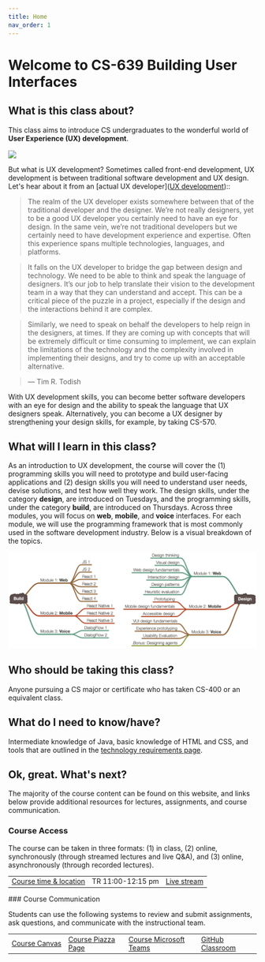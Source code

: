 ```yaml
---
title: Home
nav_order: 1
---
```

# Welcome to CS-639 Building User Interfaces

## What is this class about?
This class aims to introduce CS undergraduates to the wonderful world of **User Experience (UX) development**.

<img src="https://www.seeresponse.com/wp-content/uploads/2019/02/ui-ux-design-graphic.jpg" width="450" align="center" />

But what is UX development? Sometimes called front-end development, UX development is between traditional software development and UX design. Let's hear about it from an [actual UX developer]([UX development](https://uxmag.com/articles/hi-im-a-ux-developer-youre-a-what))::

> The realm of the UX developer exists somewhere between that of the traditional developer and the designer. We’re not really designers, yet to be a good UX developer you certainly need to have an eye for design. In the same vein, we’re not traditional developers but we certainly need to have development experience and expertise. Often this experience spans multiple technologies, languages, and platforms.

> It falls on the UX developer to bridge the gap between design and technology. We need to be able to think and speak the language of designers. It’s our job to help translate their vision to the development team in a way that they can understand and accept. This can be a critical piece of the puzzle in a project, especially if the design and the interactions behind it are complex.

> Similarly, we need to speak on behalf the developers to help reign in the designers, at times. If they are coming up with concepts that will be extremely difficult or time consuming to implement, we can explain the limitations of the technology and the complexity involved in implementing their designs, and try to come up with an acceptable alternative.

> — Tim R. Todish

With UX development skills, you can become better software developers with an eye for design and the ability to speak the language that UX designers speak. Alternatively, you can become a UX designer by strengthening your design skills, for example, by taking CS-570.

## What will I learn in this class?
As an introduction to UX development, the course will cover the (1) programming skills you will need to prototype and build user-facing applications and (2) design skills you will need to understand user needs, devise solutions, and test how well they work. The design skills, under the category **design**, are introduced on Tuesdays, and the programming skills, under the category **build**, are introduced on Thursdays. Across three modules, you will focus on **web**, **mobile**, and **voice** interfaces. For each module, we will use the programming framework that is most commonly used in the software development industry. Below is a visual breakdown of the topics.

<img src="figures/Topics.png" width="800" />

## Who should be taking this class?
Anyone pursuing a CS major or certificate who has taken CS-400 or an equivalent class.

## What do I need to know/have?
Intermediate knowledge of Java, basic knowledge of HTML and CSS, and tools that are outlined in the [technology requirements page](technology.html).

## Ok, great. What's next?

The majority of the course content can be found on this website, and links below provide additional resources for lectures, assignments, and course communication.

### Course Access

The course can be taken in three formats: (1) in class, (2) online, synchronously (through streamed lectures and live Q&A), and (3) online, asynchronously (through recorded lectures). 


<table>
<tr>
	<td>
		<a class="label" href="">Course time & location</a>
	</td>
	<td>
		TR 11:00-12:15 pm
	</td>
	<td>
    <span class="fs-3"><a target="_blank" class="btn btn-green" href="http://go.wisc.edu/n6986j">Live stream</a></span>
	</td>
</tr>
</table>
### Course Communication

Students can use the following systems to review and submit assignments, ask questions, and communicate with the instructional team.

<table>
<tr>
	<td>
		<span class="fs-3"><a class="btn" href="https://canvas.wisc.edu/courses/219500">Course Canvas</a></span>
	</td>
	<td>
		<span class="fs-3"><a class="btn" href="http://piazza.com/wisc/fall2020/cs639/home">Course Piazza Page</a></span>
	</td>
	<td>
		<span class="fs-3"><a class="btn" target="_blank" href="https://teams.microsoft.com/l/team/19%3adc38c8ddd71746598c8ab497a3f2b074%40thread.tacv2/conversations?groupId=b1a4b4a8-b14c-4476-b4ba-10ac2f72f1fe&tenantId=2ca68321-0eda-4908-88b2-424a8cb4b0f9">Course Microsoft Teams</a></span>
	</td>
  <td>
		<span class="fs-3"><a class="btn" target="_blank" href="https://classroom.github.com/classrooms/52716783-cs-639-building-user-interfaces-fall-2020">GitHub Classroom</a></span>
	</td>
</tr>
</table>

